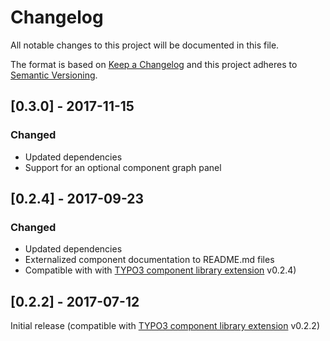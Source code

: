 # Changelog
All notable changes to this project will be documented in this file.

The format is based on [Keep a Changelog](http://keepachangelog.com/en/1.0.0/)
and this project adheres to [Semantic Versioning](http://semver.org/spec/v2.0.0.html).

## [0.3.0] - 2017-11-15

### Changed

- Updated dependencies
- Support for an optional component graph panel

## [0.2.4] - 2017-09-23

### Changed

- Updated dependencies
- Externalized component documentation to README.md files
- Compatible with with [TYPO3 component library extension](https://github.com/tollwerk/TYPO3-ext-tw_componentlibrary) v0.2.4)

## [0.2.2] - 2017-07-12

Initial release (compatible with [TYPO3 component library extension](https://github.com/tollwerk/TYPO3-ext-tw_componentlibrary) v0.2.2)
